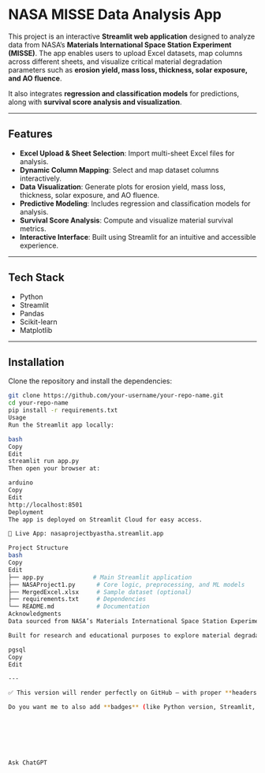 # NASA MISSE Data Analysis App

This project is an interactive **Streamlit web application** designed to analyze data from NASA’s **Materials International Space Station Experiment (MISSE)**. The app enables users to upload Excel datasets, map columns across different sheets, and visualize critical material degradation parameters such as **erosion yield, mass loss, thickness, solar exposure, and AO fluence**.  

It also integrates **regression and classification models** for predictions, along with **survival score analysis and visualization**.  

---

## Features

- **Excel Upload & Sheet Selection**: Import multi-sheet Excel files for analysis.  
- **Dynamic Column Mapping**: Select and map dataset columns interactively.  
- **Data Visualization**: Generate plots for erosion yield, mass loss, thickness, solar exposure, and AO fluence.  
- **Predictive Modeling**: Includes regression and classification models for analysis.  
- **Survival Score Analysis**: Compute and visualize material survival metrics.  
- **Interactive Interface**: Built using Streamlit for an intuitive and accessible experience.  

---

## Tech Stack

- Python  
- Streamlit  
- Pandas  
- Scikit-learn  
- Matplotlib  

---

## Installation

Clone the repository and install the dependencies:  

```bash
git clone https://github.com/your-username/your-repo-name.git
cd your-repo-name
pip install -r requirements.txt
Usage
Run the Streamlit app locally:

bash
Copy
Edit
streamlit run app.py
Then open your browser at:

arduino
Copy
Edit
http://localhost:8501
Deployment
The app is deployed on Streamlit Cloud for easy access.

🔗 Live App: nasaprojectbyastha.streamlit.app

Project Structure
bash
Copy
Edit
├── app.py              # Main Streamlit application  
├── NASAProject1.py      # Core logic, preprocessing, and ML models  
├── MergedExcel.xlsx     # Sample dataset (optional)  
├── requirements.txt     # Dependencies  
└── README.md            # Documentation  
Acknowledgments
Data sourced from NASA’s Materials International Space Station Experiment (MISSE).

Built for research and educational purposes to explore material degradation in space environments.

pgsql
Copy
Edit

---

✅ This version will render perfectly on GitHub — with proper **headers, bullet points, and code blocks**.  

Do you want me to also add **badges** (like Python version, Streamlit, license) at the top to make it look even more professional?







Ask ChatGPT
